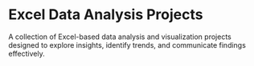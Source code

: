 # Excel Data Analysis Projects
A collection of Excel-based data analysis and visualization projects designed to explore insights, identify trends, and communicate findings effectively.
